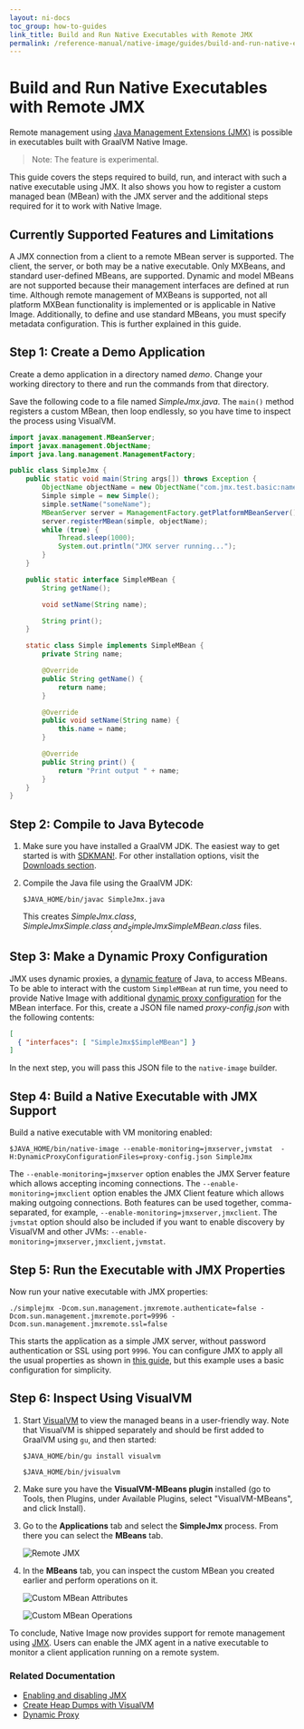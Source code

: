 ```yaml
---
layout: ni-docs
toc_group: how-to-guides
link_title: Build and Run Native Executables with Remote JMX
permalink: /reference-manual/native-image/guides/build-and-run-native-executable-with-remote-jmx/
---
```


# Build and Run Native Executables with Remote JMX

Remote management using [Java Management Extensions (JMX)](https://www.oracle.com/java/technologies/javase/javamanagement.html) is possible in executables built with GraalVM Native Image.

> Note: The feature is experimental.

This guide covers the steps required to build, run, and interact with such a native executable using JMX.
It also shows you how to register a custom managed bean (MBean) with the JMX server and the additional steps required for it to work with Native Image.

## Currently Supported Features and Limitations

A JMX connection from a client to a remote MBean server is supported. 
The client, the server, or both may be a native executable.
Only MXBeans, and standard user-defined MBeans, are supported. 
Dynamic and model MBeans are not supported because their management interfaces are defined at run time. 
Although remote management of MXBeans is supported, not all platform MXBean functionality is implemented or is applicable in Native Image. Additionally, to define and use standard MBeans, you must specify metadata configuration. 
This is further explained in this guide.    

## Step 1: Create a Demo Application

Create a demo application in a directory named _demo_.
Change your working directory to there and run the commands from that directory.

Save the following code to a file named _SimpleJmx.java_.
The `main()` method registers a custom MBean, then loop endlessly, so you have time to inspect the process using VisualVM.

```java
import javax.management.MBeanServer;
import javax.management.ObjectName;
import java.lang.management.ManagementFactory;

public class SimpleJmx {
    public static void main(String args[]) throws Exception {
        ObjectName objectName = new ObjectName("com.jmx.test.basic:name=simple");
        Simple simple = new Simple();
        simple.setName("someName");
        MBeanServer server = ManagementFactory.getPlatformMBeanServer();
        server.registerMBean(simple, objectName);
        while (true) {
            Thread.sleep(1000);
            System.out.println("JMX server running...");
        }
    }

    public static interface SimpleMBean {
        String getName();

        void setName(String name);

        String print();
    }

    static class Simple implements SimpleMBean {
        private String name;

        @Override
        public String getName() {
            return name;
        }

        @Override
        public void setName(String name) {
            this.name = name;
        }

        @Override
        public String print() {
            return "Print output " + name;
        }
    }
}
```

## Step 2: Compile to Java Bytecode

1. Make sure you have installed a GraalVM JDK.
The easiest way to get started is with [SDKMAN!](https://sdkman.io/jdks#graal).
For other installation options, visit the [Downloads section](https://www.graalvm.org/downloads/).

2. Compile the Java file using the GraalVM JDK:
    ```shell 
    $JAVA_HOME/bin/javac SimpleJmx.java
    ```
    This creates _SimpleJmx.class_, _SimpleJmx$Simple.class_, and _SimpleJmx$SimpleMBean.class_ files.

## Step 3: Make a Dynamic Proxy Configuration

JMX uses dynamic proxies, a [dynamic feature](../DynamicFeatures.md) of Java, to access MBeans.
To be able to interact with the custom `SimpleMBean` at run time, you need to provide Native Image with additional [dynamic proxy configuration](../DynamicProxy.md) for the MBean interface.
For this, create a JSON file named _proxy-config.json_ with the following contents:

```json
[
  { "interfaces": [ "SimpleJmx$SimpleMBean"] }
]
```

In the next step, you will pass this JSON file to the `native-image` builder.

## Step 4: Build a Native Executable with JMX Support

Build a native executable with VM monitoring enabled:

```shell
$JAVA_HOME/bin/native-image --enable-monitoring=jmxserver,jvmstat  -H:DynamicProxyConfigurationFiles=proxy-config.json SimpleJmx
```

The `--enable-monitoring=jmxserver` option enables the JMX Server feature which allows accepting incoming connections.
The `--enable-monitoring=jmxclient` option enables the JMX Client feature which allows making outgoing connections.
Both features can be used together, comma-separated, for example, `--enable-monitoring=jmxserver,jmxclient`. 
The `jvmstat` option should also be included if you want to enable discovery by VisualVM and other JVMs: `--enable-monitoring=jmxserver,jmxclient,jvmstat`.

## Step 5: Run the Executable with JMX Properties

Now run your native executable with JMX properties:

```shell
./simplejmx -Dcom.sun.management.jmxremote.authenticate=false -Dcom.sun.management.jmxremote.port=9996 -Dcom.sun.management.jmxremote.ssl=false
```
This starts the application as a simple JMX server, without password authentication or SSL using port `9996`. 
You can configure JMX to apply all the usual properties as shown in [this guide](https://docs.oracle.com/javadb/10.10.1.2/adminguide/radminjmxenabledisable.html), but this example uses a basic configuration for simplicity.

## Step 6: Inspect Using VisualVM

1. Start [VisualVM](https://visualvm.github.io/) to view the managed beans in a user-friendly way.
   Note that VisualVM is shipped separately and should be first added to GraalVM using `gu`, and then started:

    ```shell
    $JAVA_HOME/bin/gu install visualvm
    ```
    ```shell
    $JAVA_HOME/bin/jvisualvm 
    ```

2. Make sure you have the **VisualVM-MBeans plugin** installed (go to Tools, then Plugins, under Available Plugins, select "VisualVM-MBeans", and click Install).

3. Go to the **Applications** tab and select the **SimpleJmx** process.
   From there you can select the **MBeans** tab.

    ![Remote JMX](img/rjmx_monitor.png)

4. In the **MBeans** tab, you can inspect the custom MBean you created earlier and perform operations on it.

    ![Custom MBean Attributes](img/rjmx_attributes.png)

    ![Custom MBean Operations](img/rjmx_operations.png)

To conclude, Native Image now provides support for remote management using [JMX](https://www.oracle.com/java/technologies/javase/javamanagement.html).
Users can enable the JMX agent in a native executable to monitor a client application running on a remote system.

### Related Documentation
- [Enabling and disabling JMX](https://docs.oracle.com/javadb/10.10.1.2/adminguide/radminjmxenabledisable.html)
- [Create Heap Dumps with VisualVM](create-heap-dump-from-native-executable.md)
- [Dynamic Proxy](../DynamicProxy.md)
